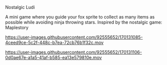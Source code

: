 Nostalgic Ludi

A mini game where you guide your fox sprite to collect as many items as possible while avoiding ninja throwing stars. Inspired by the nostalgic game: Maplestory


https://user-images.githubusercontent.com/92555652/170131085-4ceed9ce-5c2f-448c-b7ea-72cb76b1f32c.mov



https://user-images.githubusercontent.com/92555652/170131106-0d0ae67e-a1a5-41af-b585-ea13e579810e.mov

